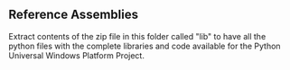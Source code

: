 ## Reference Assemblies
Extract contents of the zip file in this folder called "lib" to have all the python files with the complete libraries and code available for the Python Universal Windows Platform Project.
